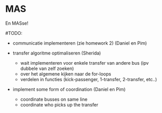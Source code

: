 # MAS
En MASse!

#TODO:
- communicatie implementeren (zie homework 2) (Daniel en Pim)

- transfer algoritme optimaliseren (Sherida)
  - wait implementeren voor enkele transfer van andere bus (ipv dubbele van zelf zoeken)
  - over het algemene kijken naar de for-loops
  - verdelen in functies (kick-passenger, 1-transfer, 2-transfer, etc..)
  
- implement some form of coordination (Daniel en Pim)
  - coordinate busses on same line
  - coordinate who picks up the transfer
